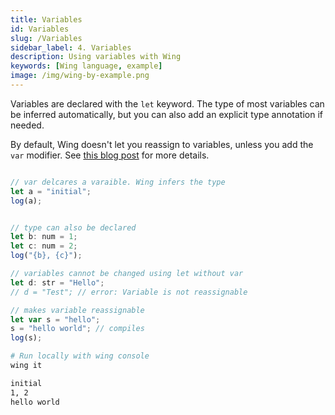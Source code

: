 ```yaml
---
title: Variables
id: Variables
slug: /Variables
sidebar_label: 4. Variables
description: Using variables with Wing
keywords: [Wing language, example]
image: /img/wing-by-example.png
---
```


Variables are declared with the `let` keyword. The type of most variables can be inferred automatically, but you can also add an explicit type annotation if needed.

By default, Wing doesn't let you reassign to variables, unless you add the `var` modifier. See [this blog post](https://www.winglang.io/blog/2023/02/02/good-cognitive-friction) for more details.

```js title="main.w"p

// var delcares a varaible. Wing infers the type
let a = "initial";
log(a);


// type can also be declared
let b: num = 1;
let c: num = 2;
log("{b}, {c}");

// variables cannot be changed using let without var
let d: str = "Hello";
// d = "Test"; // error: Variable is not reassignable

// makes variable reassignable
let var s = "hello";
s = "hello world"; // compiles
log(s);

```

```bash title="Wing console output"
# Run locally with wing console
wing it

initial
1, 2
hello world
```